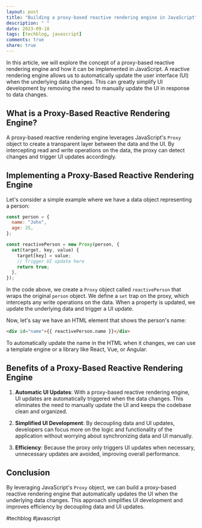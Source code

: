 ```yaml
---
layout: post
title: "Building a proxy-based reactive rendering engine in JavaScript"
description: " "
date: 2023-09-18
tags: [techblog, javascript]
comments: true
share: true
---
```


In this article, we will explore the concept of a proxy-based reactive rendering engine and how it can be implemented in JavaScript. A reactive rendering engine allows us to automatically update the user interface (UI) when the underlying data changes. This can greatly simplify UI development by removing the need to manually update the UI in response to data changes.

## What is a Proxy-Based Reactive Rendering Engine?

A proxy-based reactive rendering engine leverages JavaScript's `Proxy` object to create a transparent layer between the data and the UI. By intercepting read and write operations on the data, the proxy can detect changes and trigger UI updates accordingly.

## Implementing a Proxy-Based Reactive Rendering Engine

Let's consider a simple example where we have a data object representing a person:

```javascript
const person = {
  name: "John",
  age: 25,
};

const reactivePerson = new Proxy(person, {
  set(target, key, value) {
    target[key] = value;
    // Trigger UI update here
    return true;
  },
});
```

In the code above, we create a `Proxy` object called `reactivePerson` that wraps the original `person` object. We define a `set` trap on the proxy, which intercepts any write operations on the data. When a property is updated, we update the underlying data and trigger a UI update.

Now, let's say we have an HTML element that shows the person's name:

```html
<div id="name">{{ reactivePerson.name }}</div>
```

To automatically update the name in the HTML when it changes, we can use a template engine or a library like React, Vue, or Angular.

## Benefits of a Proxy-Based Reactive Rendering Engine

1. **Automatic UI Updates**: With a proxy-based reactive rendering engine, UI updates are automatically triggered when the data changes. This eliminates the need to manually update the UI and keeps the codebase clean and organized.

2. **Simplified UI Development**: By decoupling data and UI updates, developers can focus more on the logic and functionality of the application without worrying about synchronizing data and UI manually.

3. **Efficiency**: Because the proxy only triggers UI updates when necessary, unnecessary updates are avoided, improving overall performance.

## Conclusion

By leveraging JavaScript's `Proxy` object, we can build a proxy-based reactive rendering engine that automatically updates the UI when the underlying data changes. This approach simplifies UI development and improves efficiency by decoupling data and UI updates.

#techblog #javascript